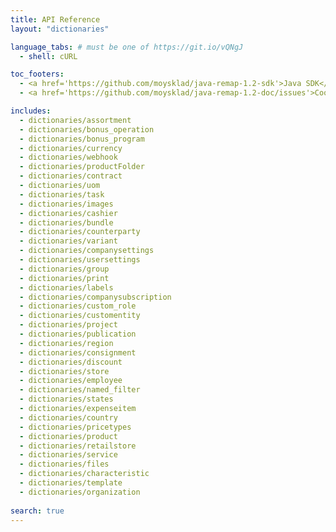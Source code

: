 ```yaml
---
title: API Reference
layout: "dictionaries"

language_tabs: # must be one of https://git.io/vQNgJ
  - shell: cURL

toc_footers:
  - <a href='https://github.com/moysklad/java-remap-1.2-sdk'>Java SDK</a>
  - <a href='https://github.com/moysklad/java-remap-1.2-doc/issues'>Сообщите об ошибке</a>

includes:
  - dictionaries/assortment
  - dictionaries/bonus_operation
  - dictionaries/bonus_program
  - dictionaries/currency
  - dictionaries/webhook
  - dictionaries/productFolder
  - dictionaries/contract
  - dictionaries/uom  
  - dictionaries/task
  - dictionaries/images
  - dictionaries/cashier
  - dictionaries/bundle
  - dictionaries/counterparty
  - dictionaries/variant
  - dictionaries/companysettings
  - dictionaries/usersettings
  - dictionaries/group
  - dictionaries/print
  - dictionaries/labels
  - dictionaries/companysubscription
  - dictionaries/custom_role
  - dictionaries/customentity
  - dictionaries/project
  - dictionaries/publication
  - dictionaries/region
  - dictionaries/consignment
  - dictionaries/discount
  - dictionaries/store
  - dictionaries/employee
  - dictionaries/named_filter
  - dictionaries/states  
  - dictionaries/expenseitem
  - dictionaries/country
  - dictionaries/pricetypes
  - dictionaries/product
  - dictionaries/retailstore
  - dictionaries/service
  - dictionaries/files
  - dictionaries/characteristic
  - dictionaries/template
  - dictionaries/organization
  
search: true
---  
```

